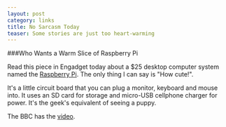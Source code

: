 ```yaml
---
layout: post
category: links
title: No Sarcasm Today
teaser: Some stories are just too heart-warming
---
```


###Who Wants a Warm Slice of Raspberry Pi

Read this piece in Engadget today about a $25 desktop computer system named the [Raspberry Pi](http://www.raspberrypi.org/). The only thing
I can say is "How cute!".

It's a little circuit board that you can plug a monitor, keyboard and mouse into. It uses an SD card for storage and micro-USB cellphone
charger for power. It's the geek's equivalent of seeing a puppy.

The BBC has the [video](http://www.bbc.co.uk/news/technology-17190334).
